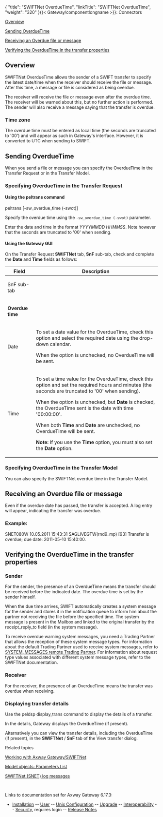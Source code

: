 {
    "title": "SWIFTNet OverdueTime",
    "linkTitle": "SWIFTNet OverdueTime",
    "weight": "320"
}{{< Gateway/componentlongname  >}}: Connectors

[Overview](#overview)

[Sending OverdueTime](#sending)

[Receiving an Overdue file or message](#receiving)

[Verifying the OverdueTime in the transfer properties](#verifying)

<span id="overview"></span>

## Overview

SWIFTNet OverdueTime allows the sender of a SWIFT transfer to specify the latest date/time when the receiver should receive the file or message. After this time, a message or file is considered as being overdue.

The receiver will receive the file or message even after the overdue time. The receiver will be warned about this, but no further action is performed. The sender will also receive a message saying that the transfer is overdue.

### Time zone

The overdue time must be entered as local time (the seconds are truncated to '00') and will appear as such in Gateway's interface. However, it is converted to UTC when sending to SWIFT.

<span id="sending"></span>

## Sending OverdueTime

When you send a file or message you can specify the OverdueTime in the Transfer Request or in the Transfer Model.

### Specifying OverdueTime in the Transfer Request

#### Using the peltrans command

peltrans \[-sw\_overdue\_time (-swot)\]

Specify the overdue time using the `-sw_overdue_time (-swot)` parameter.

Enter the date and time in the format *YYYYMMDD HHMMSS*. Note however that the seconds are truncated to '00' when sending.

#### Using the Gateway GUI

On the Transfer Request **SWIFTNet** tab, **SnF** sub-tab, check and complete the **Date** and **Time** fields as follows:

<table>
         
         
         
   
   <thead>
      <tr>
<th class="HeadE-Column1-Header1">Field         </th>
<th class="HeadD-Column1-Header1">Description         </th>
      </tr>
   </thead>
   <tbody>
      <tr>
         <td><p>SnF sub-tab</p>         </td>
      </tr>
      <tr>
         <td><p><strong>Overdue time</strong></p>         </td>
      </tr>
      <tr>
         <td><p>Date</p>         </td>
         <td><p>To set a date value for the OverdueTime, check this option and select the required date using the drop-down calendar.</p>
<p>When the option is unchecked, no OverdueTime will be sent.</p>         </td>
      </tr>
      <tr>
         <td><p>Time</p>         </td>
         <td><p>To set a time value for the OverdueTime, check this option and set the required hours and minutes (the seconds are truncated to '00' when sending).</p>
<p>When the option is unchecked, but <strong>Date</strong> is checked, the OverdueTime sent is the date with time '00:00:00'.</p>
<p>When both <strong>Time</strong> and <strong>Date</strong> are unchecked, no OverdueTime will be sent.</p>
<p><strong>Note:</strong> If you use the <strong>Time</strong> option, you must also set the <strong>Date</strong> option.</p>         </td>
      </tr>
   </tbody>
</table>

### Specifying OverdueTime in the Transfer Model

You can also specify the SWIFTNet overdue time in the Transfer Model.

<span id="receiving"></span>

## Receiving an Overdue file or message

Even if the overdue date has passed, the transfer is accepted. A log entry will appear, indicating the transfer was overdue.

### Example:

SNET080W 10.05.2011 15:43:31 SAGLIVEGTW(rnd9\_mp) \[93\] Transfer is overdue; due date: 2011-05-10 15:40:00.

<span id="verifying"></span>

## Verifying the OverdueTime in the transfer properties

### Sender

For the sender, the presence of an OverdueTime means the transfer should be received before the indicated date. The overdue time is set by the sender himself.

When the due time arrives, SWIFT automatically creates a system message for the sender and stores it in the notification queue to inform him about the partner not receiving the file before the specified time. The system message is present in the Mailbox and linked to the original transfer by the <span class="code">receipt\_reply\_to</span> field (in the system message).

To receive overdue warning system messages, you need a Trading Partner that allows the reception of these system message types. For information about the default Trading Partner used to receive system messages, refer to [SYSTEM\_MESSAGES remote Trading Partner](../../swiftnet_connector/swiftnet_configuring#sys_messages_tp). For information about request type values associated with different system message types, refer to the SWIFTNet documentation.

### Receiver

For the receiver, the presence of an OverdueTime means the transfer was overdue when receiving.

### Displaying transfer details

Use the <span class="codeBold_in_para">peldsp display\_trans</span> command to display the details of a transfer.

In the details, Gateway displays the OverdueTime (if present).

Alternatively you can view the transfer details, including the OverdueTime (if present), in the **SWIFTNet** / **SnF** tab of the View transfer dialog.

Related topics

[Working with <span class="mc-variable axway_variables.Component_Long_Name variable">Axway Gateway</span>/SWIFTNet](../../swiftnet_connector/swiftnet_working_with)

[Model objects: Parameters List](../../../../transfers_start_here/parameters_start_here/models_start_here/model_object_parameter_list)

[SWIFTNet (SNET) log messages](../../../../log_messages_about/swiftnet_messages_(snet))

 

Links to documentation set for Axway Gateway <span class="mc-variable axway_variables.Release_Number variable">6.17.3</span>:

-   [Installation](/bundle/Gateway_6173_InstallationGuide_allOS_en_HTML5/page/Content/start_page.htm) -- [User](/bundle/Gateway_6173_UsersGuide_allOS_en_HTML5/page/Content/start_page.htm) -- [Unix Configuration](/bundle/Gateway_6173_ConfigurationGuide_UNIX_en_HTML5/page/Content/start_page.htm) -- [Upgrade](/bundle/Gateway_6173_UpgradeGuide_allOS_en_HTML5/page/Content/start_page.htm) -- [Interoperability](/bundle/Gateway_6173_InteroperabilityGuide_allOS_en_HTML5/page/Content/start_page.htm) -- [Security](/bundle/Gateway_6173_SecurityGuide_allOS_en_HTML5/page/Content/start_page.htm), requires login -- [Release Notes](/bundle/Gateway_6173_ReleaseNotes_allOS_en_HTML5/page/Content/Gateway_ReleaseNotes_allOS_en.htm)
